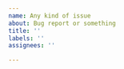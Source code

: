 ```yaml
---
name: Any kind of issue
about: Bug report or something
title: ''
labels: ''
assignees: ''

---
```


<!-- feel free to just write a title if you feel it says enough -->
